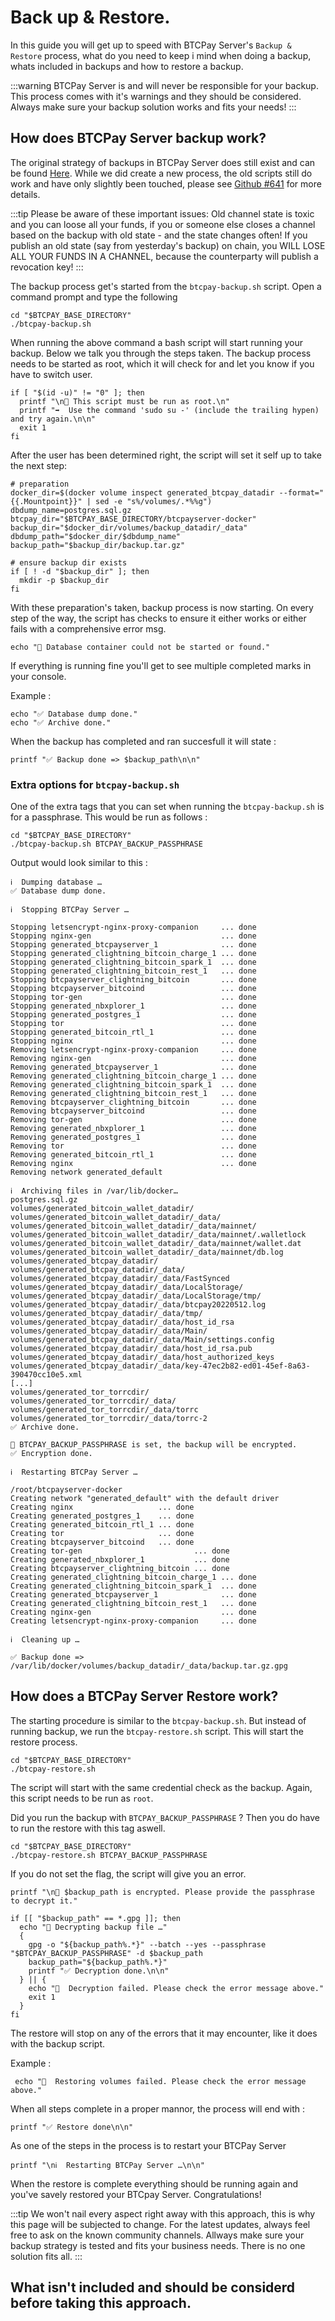 # Back up & Restore. 

In this guide you will get up to speed with BTCPay Server's `Backup & Restore` process, what do you need to keep i mind when doing a backup, whats included in backups and how to restore a backup. 

:::warning
BTCPay Server is and will never be responsible for your backup. 
This process comes with it's warnings and they should be considered. 
Always make sure your backup solution works and fits your needs! 
:::

## How does BTCPay Server backup work? 

The original strategy of backups in BTCPay Server does still exist and can be found [Here](https://docs.btcpayserver.org/Docker/#how-can-i-back-up-my-btcpay-server).
While we did create a new process, the old scripts still do work and have only slightly been touched, please see [Github #641](https://github.com/btcpayserver/btcpayserver-docker/pull/641) for more details. 

:::tip 
Please be aware of these important issues:
Old channel state is toxic and you can loose all your funds, if you or someone else closes a channel based on the backup with old state - and the state changes often! If you publish an old state (say from yesterday's backup) on chain, you WILL LOSE ALL YOUR FUNDS IN A CHANNEL, because the counterparty will publish a revocation key!
:::

The backup process get's started from the `btcpay-backup.sh` script. 
Open a command prompt and type the following 

```
cd "$BTCPAY_BASE_DIRECTORY"
./btcpay-backup.sh
```
When running the above command a bash script will start running your backup. 
Below we talk you through the steps taken. 
The backup process needs to be started as root, which it will check for and let you know if you have to switch user.

```
if [ "$(id -u)" != "0" ]; then
  printf "\n🚨 This script must be run as root.\n"
  printf "➡️  Use the command 'sudo su -' (include the trailing hypen) and try again.\n\n"
  exit 1
fi
```
After the user has been determined right, the script will set it self up to take the next step:

```
# preparation
docker_dir=$(docker volume inspect generated_btcpay_datadir --format="{{.Mountpoint}}" | sed -e "s%/volumes/.*%%g")
dbdump_name=postgres.sql.gz
btcpay_dir="$BTCPAY_BASE_DIRECTORY/btcpayserver-docker"
backup_dir="$docker_dir/volumes/backup_datadir/_data"
dbdump_path="$docker_dir/$dbdump_name"
backup_path="$backup_dir/backup.tar.gz"

# ensure backup dir exists
if [ ! -d "$backup_dir" ]; then
  mkdir -p $backup_dir
fi
```
With these preparation's taken, backup process is now starting. 
On every step of the way, the script has checks to ensure it either works or either fails with a comprehensive error msg.

```
echo "🚨 Database container could not be started or found."
```

If everything is running fine you'll get to see multiple completed marks in your console. 

Example :

``` 
echo "✅ Database dump done."
echo "✅ Archive done."
```

When the backup has completed and ran succesfull it will state :

```
printf "✅ Backup done => $backup_path\n\n"
```

### Extra options for `btcpay-backup.sh`

One of the extra tags that you can set when running the `btcpay-backup.sh` is for a passphrase.
This would be run as follows :

```
cd "$BTCPAY_BASE_DIRECTORY"
./btcpay-backup.sh BTCPAY_BACKUP_PASSPHRASE 
```

Output would look similar to this : 

```
ℹ️  Dumping database …
✅ Database dump done.

ℹ️  Stopping BTCPay Server …

Stopping letsencrypt-nginx-proxy-companion     ... done
Stopping nginx-gen                             ... done
Stopping generated_btcpayserver_1              ... done
Stopping generated_clightning_bitcoin_charge_1 ... done
Stopping generated_clightning_bitcoin_spark_1  ... done
Stopping generated_clightning_bitcoin_rest_1   ... done
Stopping btcpayserver_clightning_bitcoin       ... done
Stopping btcpayserver_bitcoind                 ... done
Stopping tor-gen                               ... done
Stopping generated_nbxplorer_1                 ... done
Stopping generated_postgres_1                  ... done
Stopping tor                                   ... done
Stopping generated_bitcoin_rtl_1               ... done
Stopping nginx                                 ... done
Removing letsencrypt-nginx-proxy-companion     ... done
Removing nginx-gen                             ... done
Removing generated_btcpayserver_1              ... done
Removing generated_clightning_bitcoin_charge_1 ... done
Removing generated_clightning_bitcoin_spark_1  ... done
Removing generated_clightning_bitcoin_rest_1   ... done
Removing btcpayserver_clightning_bitcoin       ... done
Removing btcpayserver_bitcoind                 ... done
Removing tor-gen                               ... done
Removing generated_nbxplorer_1                 ... done
Removing generated_postgres_1                  ... done
Removing tor                                   ... done
Removing generated_bitcoin_rtl_1               ... done
Removing nginx                                 ... done
Removing network generated_default

ℹ️  Archiving files in /var/lib/docker…
postgres.sql.gz
volumes/generated_bitcoin_wallet_datadir/
volumes/generated_bitcoin_wallet_datadir/_data/
volumes/generated_bitcoin_wallet_datadir/_data/mainnet/
volumes/generated_bitcoin_wallet_datadir/_data/mainnet/.walletlock
volumes/generated_bitcoin_wallet_datadir/_data/mainnet/wallet.dat
volumes/generated_bitcoin_wallet_datadir/_data/mainnet/db.log
volumes/generated_btcpay_datadir/
volumes/generated_btcpay_datadir/_data/
volumes/generated_btcpay_datadir/_data/FastSynced
volumes/generated_btcpay_datadir/_data/LocalStorage/
volumes/generated_btcpay_datadir/_data/LocalStorage/tmp/
volumes/generated_btcpay_datadir/_data/btcpay20220512.log
volumes/generated_btcpay_datadir/_data/tmp/
volumes/generated_btcpay_datadir/_data/host_id_rsa
volumes/generated_btcpay_datadir/_data/Main/
volumes/generated_btcpay_datadir/_data/Main/settings.config
volumes/generated_btcpay_datadir/_data/host_id_rsa.pub
volumes/generated_btcpay_datadir/_data/host_authorized_keys
volumes/generated_btcpay_datadir/_data/key-47ec2b82-ed01-45ef-8a63-390470cc10e5.xml
[...]
volumes/generated_tor_torrcdir/
volumes/generated_tor_torrcdir/_data/
volumes/generated_tor_torrcdir/_data/torrc
volumes/generated_tor_torrcdir/_data/torrc-2
✅ Archive done.

🔐 BTCPAY_BACKUP_PASSPHRASE is set, the backup will be encrypted.
✅ Encryption done.

ℹ️  Restarting BTCPay Server …

/root/btcpayserver-docker
Creating network "generated_default" with the default driver
Creating nginx                   ... done
Creating generated_postgres_1    ... done
Creating generated_bitcoin_rtl_1 ... done
Creating tor                     ... done
Creating btcpayserver_bitcoind   ... done
Creating tor-gen                         ... done
Creating generated_nbxplorer_1           ... done
Creating btcpayserver_clightning_bitcoin ... done
Creating generated_clightning_bitcoin_charge_1 ... done
Creating generated_clightning_bitcoin_spark_1  ... done
Creating generated_btcpayserver_1              ... done
Creating generated_clightning_bitcoin_rest_1   ... done
Creating nginx-gen                             ... done
Creating letsencrypt-nginx-proxy-companion     ... done

ℹ️  Cleaning up …

✅ Backup done => /var/lib/docker/volumes/backup_datadir/_data/backup.tar.gz.gpg

```

## How does a BTCPay Server Restore work? 

The starting procedure is similar to the `btcpay-backup.sh`. 
But instead of running backup, we run the `btcpay-restore.sh` script. 
This will start the restore process.

```
cd "$BTCPAY_BASE_DIRECTORY"
./btcpay-restore.sh
```

The script will start with the same credential check as the backup. 
Again, this script needs to be run as `root`.

Did you run the backup with `BTCPAY_BACKUP_PASSPHRASE` ? Then you do have to run the restore with this tag aswell. 

```
cd "$BTCPAY_BASE_DIRECTORY"
./btcpay-restore.sh BTCPAY_BACKUP_PASSPHRASE
```

If you do not set the flag, the script will give you an error. 

```
printf "\n🔐 $backup_path is encrypted. Please provide the passphrase to decrypt it."
```

```
if [[ "$backup_path" == *.gpg ]]; then
  echo "🔐 Decrypting backup file …"
  {
    gpg -o "${backup_path%.*}" --batch --yes --passphrase "$BTCPAY_BACKUP_PASSPHRASE" -d $backup_path
    backup_path="${backup_path%.*}"
    printf "✅ Decryption done.\n\n"
  } || {
    echo "🚨  Decryption failed. Please check the error message above."
    exit 1
  }
fi
```

The restore will stop on any of the errors that it may encounter, like it does with the backup script. 

Example : 

```
 echo "🚨  Restoring volumes failed. Please check the error message above."
```

When all steps complete in a proper mannor, the process will end with : 

```
printf "✅ Restore done\n\n"
```

As one of the steps in the process is to restart your BTCPay Server 

```
printf "\nℹ️  Restarting BTCPay Server …\n\n"
```

When the restore is complete everything should be running again and you've savely restored your BTCpay Server.
Congratulations!

:::tip
We won't nail every aspect right away with this approach, this is why this page will be subjected to change. 
For the latest updates, always feel free to ask on the known community channels. 
Allways make sure your backup strategy is tested and fits your business needs. There is no one solution fits all. 
:::

## What isn't included and should be considerd before taking this approach. 

